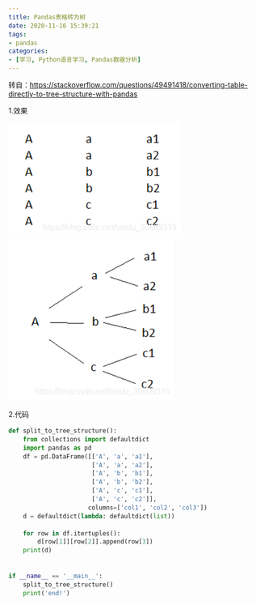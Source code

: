 ```yaml
---
title: Pandas表格转为树
date: 2020-11-16 15:39:21
tags:
- pandas
categories:
- [学习, Python语言学习, Pandas数据分析]
---
```


转自：https://stackoverflow.com/questions/49491418/converting-table-directly-to-tree-structure-with-pandas 

1.效果

![tree01](../../../../images/tree01.png) ![tree02](../../../../images/tree02.png)

2.代码

```python
def split_to_tree_structure():
    from collections import defaultdict
    import pandas as pd
    df = pd.DataFrame([['A', 'a', 'a1'],
                       ['A', 'a', 'a2'],
                       ['A', 'b', 'b1'],
                       ['A', 'b', 'b2'],
                       ['A', 'c', 'c1'],
                       ['A', 'c', 'c2']],
                      columns=['col1', 'col2', 'col3'])
    d = defaultdict(lambda: defaultdict(list))
 
    for row in df.itertuples():
        d[row[1]][row[2]].append(row[3])
    print(d)
 
 
if __name__ == '__main__':
    split_to_tree_structure()
    print('end!')
```
